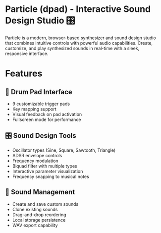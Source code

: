 # Particle (dpad) - Interactive Sound Design Studio 🎛️
Particle is a modern, browser-based synthesizer and sound design studio that combines intuitive controls with powerful audio capabilities. Create, customize, and play synthesized sounds in real-time with a sleek, responsive interface.

# Features
## 🎹 Drum Pad Interface
* 9 customizable trigger pads
* Key mapping support
* Visual feedback on pad activation
* Fullscreen mode for performance
## 🎛️ Sound Design Tools
* Oscillator types (Sine, Square, Sawtooth, Triangle)
* ADSR envelope controls
* Frequency modulation
* Biquad filter with multiple types
* Interactive parameter visualization
* Frequency snapping to musical notes
## 💾 Sound Management
* Create and save custom sounds
* Clone existing sounds
* Drag-and-drop reordering
* Local storage persistence
* WAV export capability

